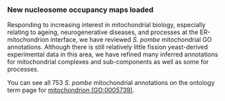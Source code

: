 ### New nucleosome occupancy maps loaded
<!-- pombase_flags: frontpage -->
<!-- newsfeed_thumbnail: mito_news.png -->

Responding to increasing interest in mitochondrial biology, especially
relating to ageing, neurogenerative diseases, and processes at the
ER-mitochondrion interface, we have reviewed *S. pombe* mitochondrial
GO annotations. Although there is still relatively little fission
yeast-derived experimental data in this area, we have refined many
inferred annotations for mitochondrial complexes and sub-components as
well as some for processes.

You can see all 753 *S. pombe* mitochondrial annotations on the
ontology term page for [mitochondrion (GO:0005739)](https://www.pombase.org/term/GO:0005739).
